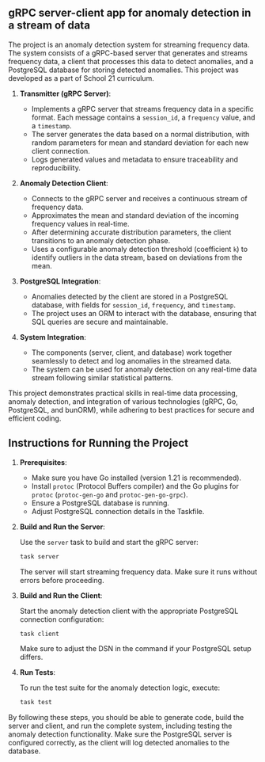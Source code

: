 ## gRPC server-client app for anomaly detection in a stream of data

The project is an anomaly detection system for streaming frequency data. The system consists of a gRPC-based server that generates and streams frequency data, a client that processes this data to detect anomalies, and a PostgreSQL database for storing detected anomalies.
This project was developed as a part of School 21 curriculum.

1. **Transmitter (gRPC Server)**: 
   - Implements a gRPC server that streams frequency data in a specific format. Each message contains a `session_id`, a `frequency` value, and a `timestamp`.
   - The server generates the data based on a normal distribution, with random parameters for mean and standard deviation for each new client connection.
   - Logs generated values and metadata to ensure traceability and reproducibility.

2. **Anomaly Detection Client**:
   - Connects to the gRPC server and receives a continuous stream of frequency data.
   - Approximates the mean and standard deviation of the incoming frequency values in real-time. 
   - After determining accurate distribution parameters, the client transitions to an anomaly detection phase.
   - Uses a configurable anomaly detection threshold (coefficient `k`) to identify outliers in the data stream, based on deviations from the mean.

3. **PostgreSQL Integration**:
   - Anomalies detected by the client are stored in a PostgreSQL database, with fields for `session_id`, `frequency`, and `timestamp`.
   - The project uses an ORM to interact with the database, ensuring that SQL queries are secure and maintainable.

4. **System Integration**:
   - The components (server, client, and database) work together seamlessly to detect and log anomalies in the streamed data.
   - The system can be used for anomaly detection on any real-time data stream following similar statistical patterns.

This project demonstrates practical skills in real-time data processing, anomaly detection, and integration of various technologies (gRPC, Go, PostgreSQL, and bunORM), while adhering to best practices for secure and efficient coding.

## Instructions for Running the Project

1. **Prerequisites**:
   - Make sure you have Go installed (version 1.21 is recommended).
   - Install `protoc` (Protocol Buffers compiler) and the Go plugins for `protoc` (`protoc-gen-go` and `protoc-gen-go-grpc`).
   - Ensure a PostgreSQL database is running.
   - Adjust PostgreSQL connection details in the Taskfile.

2. **Build and Run the Server**:

   Use the `server` task to build and start the gRPC server:
   ```bash
   task server
   ```
   The server will start streaming frequency data. Make sure it runs without errors before proceeding.

3. **Build and Run the Client**:

   Start the anomaly detection client with the appropriate PostgreSQL connection configuration:
   ```bash
   task client
   ```
   Make sure to adjust the DSN in the command if your PostgreSQL setup differs.

4. **Run Tests**:

   To run the test suite for the anomaly detection logic, execute:
   ```bash
   task test
   ```

By following these steps, you should be able to generate code, build the server and client, and run the complete system, including testing the anomaly detection functionality. Make sure the PostgreSQL server is configured correctly, as the client will log detected anomalies to the database.
